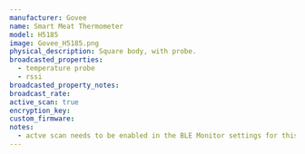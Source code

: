 ```yaml
---
manufacturer: Govee
name: Smart Meat Thermometer
model: H5185
image: Govee_H5185.png
physical_description: Square body, with probe.
broadcasted_properties:
  - temperature probe
  - rssi
broadcasted_property_notes:
broadcast_rate:
active_scan: true
encryption_key:
custom_firmware:
notes:
  - actve scan needs to be enabled in the BLE Monitor settings for this sensor to work.
---
```

